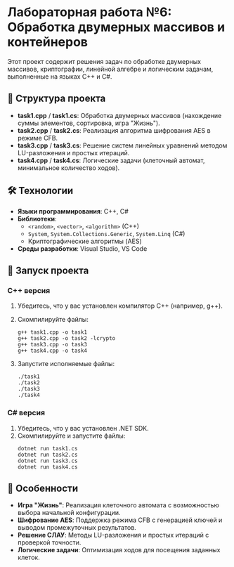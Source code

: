 
# Лабораторная работа №6: Обработка двумерных массивов и контейнеров

Этот проект содержит решения задач по обработке двумерных массивов, криптографии, линейной алгебре и логическим задачам, выполненные на языках C++ и C#.

## 📂 Структура проекта

- **task1.cpp** / **task1.cs**: Обработка двумерных массивов (нахождение суммы элементов, сортировка, игра "Жизнь").
- **task2.cpp** / **task2.cs**: Реализация алгоритма шифрования AES в режиме CFB.
- **task3.cpp** / **task3.cs**: Решение систем линейных уравнений методом LU-разложения и простых итераций.
- **task4.cpp** / **task4.cs**: Логические задачи (клеточный автомат, минимальное количество ходов).

## 🛠 Технологии

- **Языки программирования**: C++, C#
- **Библиотеки**:
  - `<random>`, `<vector>`, `<algorithm>` (C++)
  - `System`, `System.Collections.Generic`, `System.Linq` (C#)
  - Криптографические алгоритмы (AES)
- **Среды разработки**: Visual Studio, VS Code

## 🚀 Запуск проекта

### C++ версия
1. Убедитесь, что у вас установлен компилятор C++ (например, g++).
2. Скомпилируйте файлы:
   ```
   g++ task1.cpp -o task1
   g++ task2.cpp -o task2 -lcrypto
   g++ task3.cpp -o task3
   g++ task4.cpp -o task4
   ```
   
3. Запустите исполняемые файлы:
   ```
   ./task1
   ./task2
   ./task3
   ./task4
   ```

### C# версия
1. Убедитесь, что у вас установлен .NET SDK.
2. Скомпилируйте и запустите файлы:
   ```
   dotnet run task1.cs
   dotnet run task2.cs
   dotnet run task3.cs
   dotnet run task4.cs
   ```

## 📌 Особенности

- **Игра "Жизнь"**: Реализация клеточного автомата с возможностью выбора начальной конфигурации.
- **Шифрование AES**: Поддержка режима CFB с генерацией ключей и выводом промежуточных результатов.
- **Решение СЛАУ**: Методы LU-разложения и простых итераций с проверкой точности.
- **Логические задачи**: Оптимизация ходов для посещения заданных клеток.
